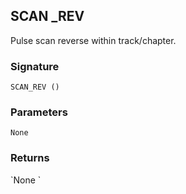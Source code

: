 ## SCAN \_REV

Pulse scan reverse within track/chapter.


### Signature

`SCAN_REV ()`


### Parameters

`None`


### Returns

\`None
\`